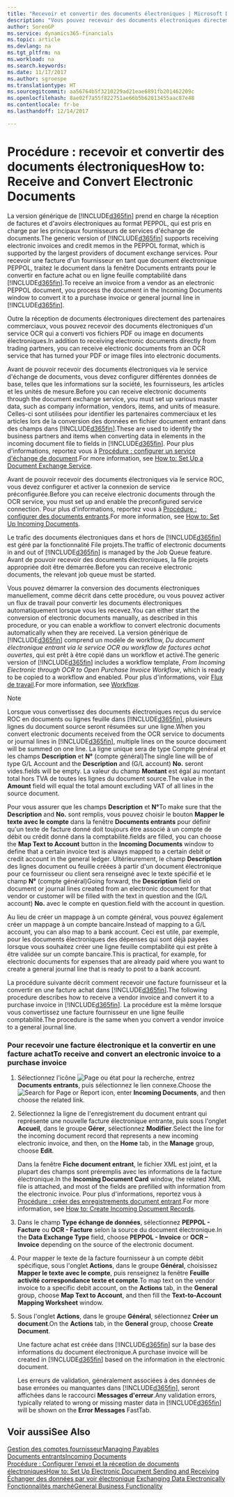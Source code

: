 ```yaml
---
title: "Recevoir et convertir des documents électroniques | Microsoft Docs"
description: "Vous pouvez recevoir des documents électroniques directement des partenaires commerciaux ou d'un service OCR."
author: SorenGP
ms.service: dynamics365-financials
ms.topic: article
ms.devlang: na
ms.tgt_pltfrm: na
ms.workload: na
ms.search.keywords: 
ms.date: 11/17/2017
ms.author: sgroespe
ms.translationtype: HT
ms.sourcegitcommit: aa56764b5f3210229ad21eae6891fb201462209c
ms.openlocfilehash: 8ae02f7a55f822751ae66b5b62013455aac87e48
ms.contentlocale: fr-be
ms.lasthandoff: 12/14/2017

---
```

# <a name="how-to-receive-and-convert-electronic-documents"></a><span data-ttu-id="88b80-103">Procédure : recevoir et convertir des documents électroniques</span><span class="sxs-lookup"><span data-stu-id="88b80-103">How to: Receive and Convert Electronic Documents</span></span>
<span data-ttu-id="88b80-104">La version générique de [!INCLUDE[d365fin](includes/d365fin_md.md)] prend en charge la réception de factures et d'avoirs électroniques au format PEPPOL, qui est pris en charge par les principaux fournisseurs de services d'échange de documents.</span><span class="sxs-lookup"><span data-stu-id="88b80-104">The generic version of [!INCLUDE[d365fin](includes/d365fin_md.md)] supports receiving electronic invoices and credit memos in the PEPPOL format, which is supported by the largest providers of document exchange services.</span></span> <span data-ttu-id="88b80-105">Pour recevoir une facture d'un fournisseur en tant que document électronique PEPPOL, traitez le document dans la fenêtre Documents entrants pour le convertir en facture achat ou en ligne feuille comptabilité dans [!INCLUDE[d365fin](includes/d365fin_md.md)].</span><span class="sxs-lookup"><span data-stu-id="88b80-105">To receive an invoice from a vendor as an electronic PEPPOL document, you process the document in the Incoming Documents window to convert it to a purchase invoice or general journal line in [!INCLUDE[d365fin](includes/d365fin_md.md)].</span></span>

 <span data-ttu-id="88b80-106">Outre la réception de documents électroniques directement des partenaires commerciaux, vous pouvez recevoir des documents électroniques d'un service OCR qui a converti vos fichiers PDF ou image en documents électroniques.</span><span class="sxs-lookup"><span data-stu-id="88b80-106">In addition to receiving electronic documents directly from trading partners, you can receive electronic documents from an OCR service that has turned your PDF or image files into electronic documents.</span></span>  

 <span data-ttu-id="88b80-107">Avant de pouvoir recevoir des documents électroniques via le service d'échange de documents, vous devez configurer différentes données de base, telles que les informations sur la société, les fournisseurs, les articles et les unités de mesure.</span><span class="sxs-lookup"><span data-stu-id="88b80-107">Before you can receive electronic documents through the document exchange service, you must set up various master data, such as company information, vendors, items, and units of measure.</span></span> <span data-ttu-id="88b80-108">Celles-ci sont utilisées pour identifier les partenaires commerciaux et les articles lors de la conversion des données en fichier document entrant dans des champs dans [!INCLUDE[d365fin](includes/d365fin_md.md)].</span><span class="sxs-lookup"><span data-stu-id="88b80-108">These are used to identify the business partners and items when converting data in elements in the incoming document file to fields in [!INCLUDE[d365fin](includes/d365fin_md.md)].</span></span> <span data-ttu-id="88b80-109">Pour plus d'informations, reportez vous à [Procédure : configurer un service d'échange de document](across-how-to-set-up-a-document-exchange-service.md).</span><span class="sxs-lookup"><span data-stu-id="88b80-109">For more information, see [How to: Set Up a Document Exchange Service](across-how-to-set-up-a-document-exchange-service.md).</span></span>  

 <span data-ttu-id="88b80-110">Avant de pouvoir recevoir des documents électroniques via le service ROC, vous devez configurer et activer la connexion de service préconfigurée.</span><span class="sxs-lookup"><span data-stu-id="88b80-110">Before you can receive electronic documents through the OCR service, you must set up and enable the preconfigured service connection.</span></span> <span data-ttu-id="88b80-111">Pour plus d'informations, reportez vous à [Procédure : configurer des documents entrants](across-how-setup-income-documents.md).</span><span class="sxs-lookup"><span data-stu-id="88b80-111">For more information, see [How to: Set Up Incoming Documents](across-how-setup-income-documents.md).</span></span>  

 <span data-ttu-id="88b80-112">Le trafic des documents électroniques dans et hors de [!INCLUDE[d365fin](includes/d365fin_md.md)] est géré par la fonctionnalité File projets.</span><span class="sxs-lookup"><span data-stu-id="88b80-112">The traffic of electronic documents in and out of [!INCLUDE[d365fin](includes/d365fin_md.md)] is managed by the Job Queue feature.</span></span> <span data-ttu-id="88b80-113">Avant de pouvoir recevoir des documents électroniques, la file projets appropriée doit être démarrée.</span><span class="sxs-lookup"><span data-stu-id="88b80-113">Before you can receive electronic documents, the relevant job queue must be started.</span></span>  

 <span data-ttu-id="88b80-114">Vous pouvez démarrer la conversion des documents électroniques manuellement, comme décrit dans cette procédure, ou vous pouvez activer un flux de travail pour convertir les documents électroniques automatiquement lorsque vous les recevez.</span><span class="sxs-lookup"><span data-stu-id="88b80-114">You can either start the conversion of electronic documents manually, as described in this procedure, or you can enable a workflow to convert electronic documents automatically when they are received.</span></span> <span data-ttu-id="88b80-115">La version générique de [!INCLUDE[d365fin](includes/d365fin_md.md)] comprend un modèle de workflow, *Du document électronique entrant via le service OCR au workflow de factures achat ouvertes*, qui est prêt à être copié dans un workflow et activé.</span><span class="sxs-lookup"><span data-stu-id="88b80-115">The generic version of [!INCLUDE[d365fin](includes/d365fin_md.md)] includes a workflow template, *From Incoming Electronic through OCR to Open Purchase Invoice Workflow*, which is ready to be copied to a workflow and enabled.</span></span> <span data-ttu-id="88b80-116">Pour plus d'informations, voir [Flux de travail](across-workflow.md).</span><span class="sxs-lookup"><span data-stu-id="88b80-116">For more information, see [Workflow](across-workflow.md).</span></span>  

> [!NOTE]  
>  <span data-ttu-id="88b80-117">Lorsque vous convertissez des documents électroniques reçus du service ROC en documents ou lignes feuille dans [!INCLUDE[d365fin](includes/d365fin_md.md)], plusieurs lignes du document source seront résumées sur une ligne.</span><span class="sxs-lookup"><span data-stu-id="88b80-117">When you convert electronic documents received from the OCR service to documents or journal lines in [!INCLUDE[d365fin](includes/d365fin_md.md)], multiple lines on the source document will be summed on one line.</span></span> <span data-ttu-id="88b80-118">La ligne unique sera de type Compte général et les champs **Description** et **N°** (compte général)</span><span class="sxs-lookup"><span data-stu-id="88b80-118">The single line will be of type G/L Account and the **Description** and (G/L account) **No.**</span></span> <span data-ttu-id="88b80-119">seront vides.</span><span class="sxs-lookup"><span data-stu-id="88b80-119">fields will be empty.</span></span> <span data-ttu-id="88b80-120">La valeur du champ **Montant** est égal au montant total hors TVA de toutes les lignes du document source.</span><span class="sxs-lookup"><span data-stu-id="88b80-120">The value in the **Amount** field will equal the total amount excluding VAT of all lines in the source document.</span></span>  
>   
>  <span data-ttu-id="88b80-121">Pour vous assurer que les champs **Description** et **N°**</span><span class="sxs-lookup"><span data-stu-id="88b80-121">To make sure that the **Description** and **No.**</span></span> <span data-ttu-id="88b80-122">sont remplis, vous pouvez choisir le bouton **Mapper le texte avec le compte** dans la fenêtre **Documents entrants** pour définir qu'un texte de facture donné doit toujours être associé à un compte de débit ou crédit donné dans la comptabilité.</span><span class="sxs-lookup"><span data-stu-id="88b80-122">fields are filled, you can choose the **Map Text to Account** button in the **Incoming Documents** window to define that a certain invoice text is always mapped to a certain debit or credit account in the general ledger.</span></span> <span data-ttu-id="88b80-123">Ultérieurement, le champ **Description** des lignes document ou feuille créées à partir d'un document électronique pour ce fournisseur ou client sera renseigné avec le texte spécifié et le champ **N°** (compte général)</span><span class="sxs-lookup"><span data-stu-id="88b80-123">Going forward, the **Description** field on document or journal lines created from an electronic document for that vendor or customer will be filled with the text in question and the (G/L account) **No.**</span></span> <span data-ttu-id="88b80-124">avec le compte en question.</span><span class="sxs-lookup"><span data-stu-id="88b80-124">field with the account in question.</span></span>  
>   
>  <span data-ttu-id="88b80-125">Au lieu de créer un mappage à un compte général, vous pouvez également créer un mappage à un compte bancaire.</span><span class="sxs-lookup"><span data-stu-id="88b80-125">Instead of mapping to a G/L account, you can also map to a bank account.</span></span> <span data-ttu-id="88b80-126">Ceci est utile, par exemple, pour les documents électroniques des dépenses qui sont déjà payées lorsque vous souhaitez créer une ligne feuille comptabilité qui est prête à être validée sur un compte bancaire.</span><span class="sxs-lookup"><span data-stu-id="88b80-126">This is practical, for example, for electronic documents for expenses that are already paid where you want to create a general journal line that is ready to post to a bank account.</span></span>  

 <span data-ttu-id="88b80-127">La procédure suivante décrit comment recevoir une facture fournisseur et la convertir en une facture achat dans [!INCLUDE[d365fin](includes/d365fin_md.md)].</span><span class="sxs-lookup"><span data-stu-id="88b80-127">The following procedure describes how to receive a vendor invoice and convert it to a purchase invoice in [!INCLUDE[d365fin](includes/d365fin_md.md)].</span></span> <span data-ttu-id="88b80-128">La procédure est la même lorsque vous convertissez une facture fournisseur en une ligne feuille comptabilité.</span><span class="sxs-lookup"><span data-stu-id="88b80-128">The procedure is the same when you convert a vendor invoice to a general journal line.</span></span>  

### <a name="to-receive-and-convert-an-electronic-invoice-to-a-purchase-invoice"></a><span data-ttu-id="88b80-129">Pour recevoir une facture électronique et la convertir en une facture achat</span><span class="sxs-lookup"><span data-stu-id="88b80-129">To receive and convert an electronic invoice to a purchase invoice</span></span>  

1.  <span data-ttu-id="88b80-130">Sélectionnez l'icône ![Page ou état pour la recherche](media/ui-search/search_small.png "Page ou état pour la recherche"), entrez **Documents entrants**, puis sélectionnez le lien connexe.</span><span class="sxs-lookup"><span data-stu-id="88b80-130">Choose the ![Search for Page or Report](media/ui-search/search_small.png "Search for Page or Report icon") icon, enter **Incoming Documents**, and then choose the related link.</span></span>  

2.  <span data-ttu-id="88b80-131">Sélectionnez la ligne de l'enregistrement du document entrant qui représente une nouvelle facture électronique entrante, puis sous l'onglet **Accueil**, dans le groupe **Gérer**, sélectionnez **Modifier**.</span><span class="sxs-lookup"><span data-stu-id="88b80-131">Select the line for the incoming document record that represents a new incoming electronic invoice, and then, on the **Home** tab, in the **Manage** group, choose **Edit**.</span></span>  

     <span data-ttu-id="88b80-132">Dans la fenêtre **Fiche document entrant**, le fichier XML est joint, et la plupart des champs sont préremplis avec les informations de la facture électronique.</span><span class="sxs-lookup"><span data-stu-id="88b80-132">In the **Incoming Document Card** window, the related XML file is attached, and most of the fields are prefilled with information from the electronic invoice.</span></span> <span data-ttu-id="88b80-133">Pour plus d'informations, reportez vous à [Procédure : créer des enregistrements document entrant](across-how-create-income-document-records.md).</span><span class="sxs-lookup"><span data-stu-id="88b80-133">For more information, see [How to: Create Incoming Document Records](across-how-create-income-document-records.md).</span></span>  

3.  <span data-ttu-id="88b80-134">Dans le champ **Type échange de données**, sélectionnez **PEPPOL - Facture** ou **OCR - Facture** selon la source du document électronique.</span><span class="sxs-lookup"><span data-stu-id="88b80-134">In the **Data Exchange Type** field, choose **PEPPOL - Invoice** or **OCR – Invoice** depending on the source of the electronic document.</span></span>  

4.  <span data-ttu-id="88b80-135">Pour mapper le texte de la facture fournisseur à un compte débit spécifique, sous l'onglet **Actions**, dans le groupe **Général**, choisissez **Mapper le texte avec le compte**, puis renseignez la fenêtre **Feuille activité correspondance texte et compte**.</span><span class="sxs-lookup"><span data-stu-id="88b80-135">To map text on the vendor invoice to a specific debit account, on the **Actions** tab, in the **General** group, choose **Map Text to Account**, and then fill the **Text-to-Account Mapping Worksheet** window.</span></span>  

5.  <span data-ttu-id="88b80-136">Sous l'onglet **Actions**, dans le groupe **Général**, sélectionnez **Créer un document**.</span><span class="sxs-lookup"><span data-stu-id="88b80-136">On the **Actions** tab, in the **General** group, choose **Create Document**.</span></span>  

     <span data-ttu-id="88b80-137">Une facture achat est créée dans [!INCLUDE[d365fin](includes/d365fin_md.md)] sur la base des informations du document électronique.</span><span class="sxs-lookup"><span data-stu-id="88b80-137">A purchase invoice will be created in [!INCLUDE[d365fin](includes/d365fin_md.md)] based on the information in the electronic document.</span></span>  

     <span data-ttu-id="88b80-138">Les erreurs de validation, généralement associées à des données de base erronées ou manquantes dans [!INCLUDE[d365fin](includes/d365fin_md.md)], seront affichées dans le raccourci **Messages d'erreur**.</span><span class="sxs-lookup"><span data-stu-id="88b80-138">Any validation errors, typically related to wrong or missing master data in [!INCLUDE[d365fin](includes/d365fin_md.md)] will be shown on the **Error Messages** FastTab.</span></span>  

## <a name="see-also"></a><span data-ttu-id="88b80-139">Voir aussi</span><span class="sxs-lookup"><span data-stu-id="88b80-139">See Also</span></span>  
[<span data-ttu-id="88b80-140">Gestion des comptes fournisseur</span><span class="sxs-lookup"><span data-stu-id="88b80-140">Managing Payables</span></span>](payables-manage-payables.md)  
[<span data-ttu-id="88b80-141">Documents entrants</span><span class="sxs-lookup"><span data-stu-id="88b80-141">Incoming Documents</span></span>](across-income-documents.md)  
[<span data-ttu-id="88b80-142">Procédure : Configurer l'envoi et la réception de documents électroniques</span><span class="sxs-lookup"><span data-stu-id="88b80-142">How to: Set Up Electronic Document Sending and Receiving</span></span>](across-how-to-set-up-electronic-document-sending-and-receiving.md)  
<span data-ttu-id="88b80-143">[Échanger des données par voir électronique](across-data-exchange.md) </span><span class="sxs-lookup"><span data-stu-id="88b80-143">[Exchanging Data Electronically](across-data-exchange.md) </span></span>  
[<span data-ttu-id="88b80-144">Fonctionnalités marché</span><span class="sxs-lookup"><span data-stu-id="88b80-144">General Business Functionality</span></span>](ui-across-business-areas.md)  

